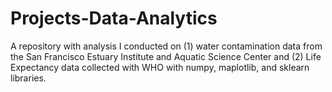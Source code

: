 # Projects-Data-Analytics

A repository with analysis I conducted on (1) water contamination data from the San Francisco Estuary Institute and Aquatic Science Center and (2) Life Expectancy data collected with WHO with numpy, maplotlib, and sklearn libraries.
